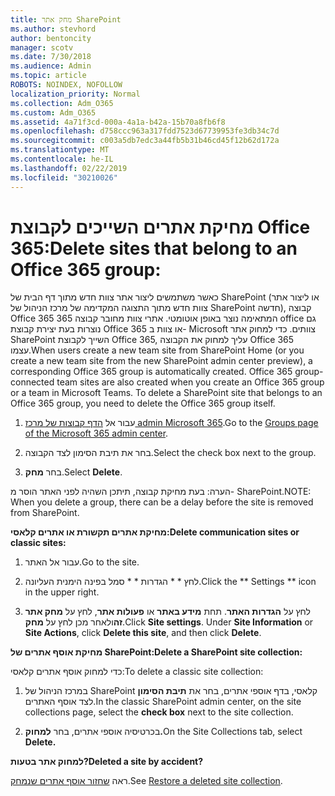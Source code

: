 ```yaml
---
title: מחק אתר SharePoint
ms.author: stevhord
author: bentoncity
manager: scotv
ms.date: 7/30/2018
ms.audience: Admin
ms.topic: article
ROBOTS: NOINDEX, NOFOLLOW
localization_priority: Normal
ms.collection: Adm_O365
ms.custom: Adm_O365
ms.assetid: 4a71f3cd-000a-4a1a-b42a-15b70a8fb6f8
ms.openlocfilehash: d758ccc963a317fdd7523d67739953fe3db34c7d
ms.sourcegitcommit: c003a5db7edc3a44fb5b31b46cd45f12b62d172a
ms.translationtype: MT
ms.contentlocale: he-IL
ms.lasthandoff: 02/22/2019
ms.locfileid: "30210026"
---
```

# <a name="delete-sites-that-belong-to-an-office-365-group"></a><span data-ttu-id="aed69-102">מחיקת אתרים השייכים לקבוצת Office 365:</span><span class="sxs-lookup"><span data-stu-id="aed69-102">Delete sites that belong to an Office 365 group:</span></span>

<span data-ttu-id="aed69-p101">כאשר משתמשים ליצור אתר צוות חדש מתוך דף הבית של SharePoint (או ליצור אתר צוות חדש מתוך התצוגה המקדימה של מרכז הניהול של SharePoint חדשה), קבוצה Office 365 המתאימה נוצר באופן אוטומטי. אתרי צוות מחובר קבוצה 365 office גם נוצרות בעת יצירת קבוצת Office 365 או צוות ב- Microsoft צוותים. כדי למחוק אתר SharePoint השייך לקבוצת Office 365, עליך למחוק את הקבוצה Office 365 עצמו.</span><span class="sxs-lookup"><span data-stu-id="aed69-p101">When users create a new team site from SharePoint Home (or you create a new team site from the new SharePoint admin center preview), a corresponding Office 365 group is automatically created. Office 365 group-connected team sites are also created when you create an Office 365 group or a team in Microsoft Teams. To delete a SharePoint site that belongs to an Office 365 group, you need to delete the Office 365 group itself.</span></span> 
  
1. <span data-ttu-id="aed69-106">עבור אל [הדף קבוצות של מרכז admin Microsoft 365](https://portal.office.com/adminportal/home#/groups).</span><span class="sxs-lookup"><span data-stu-id="aed69-106">Go to the [Groups page of the Microsoft 365 admin center](https://portal.office.com/adminportal/home#/groups).</span></span>
    
2. <span data-ttu-id="aed69-107">בחר את תיבת הסימון לצד הקבוצה.</span><span class="sxs-lookup"><span data-stu-id="aed69-107">Select the check box next to the group.</span></span>
    
3. <span data-ttu-id="aed69-108">בחר **מחק**.</span><span class="sxs-lookup"><span data-stu-id="aed69-108">Select **Delete**.</span></span>
    
<span data-ttu-id="aed69-109">הערה: בעת מחיקת קבוצה, תיתכן השהיה לפני האתר הוסר מ- SharePoint.</span><span class="sxs-lookup"><span data-stu-id="aed69-109">NOTE: When you delete a group, there can be a delay before the site is removed from SharePoint.</span></span>
  
<span data-ttu-id="aed69-110">**מחיקת אתרים תקשורת או אתרים קלאסי:**</span><span class="sxs-lookup"><span data-stu-id="aed69-110">**Delete communication sites or classic sites:**</span></span>

1. <span data-ttu-id="aed69-111">עבור אל האתר.</span><span class="sxs-lookup"><span data-stu-id="aed69-111">Go to the site.</span></span>
  
2. <span data-ttu-id="aed69-112">לחץ \* \* הגדרות \* \* סמל בפינה הימנית העליונה.</span><span class="sxs-lookup"><span data-stu-id="aed69-112">Click the \*\* Settings \*\* icon in the upper right.</span></span> 
  
3. <span data-ttu-id="aed69-p102">לחץ על **הגדרות האתר**. תחת **מידע באתר** או **פעולות אתר**, לחץ על **מחק אתר זה**ולאחר מכן לחץ על **מחק**.</span><span class="sxs-lookup"><span data-stu-id="aed69-p102">Click **Site settings**. Under **Site Information** or **Site Actions**, click **Delete this site**, and then click **Delete**.</span></span>
  
<span data-ttu-id="aed69-115">**מחיקת אוסף אתרים של SharePoint:**</span><span class="sxs-lookup"><span data-stu-id="aed69-115">**Delete a SharePoint site collection:**</span></span>

<span data-ttu-id="aed69-116">כדי למחוק אוסף אתרים קלאסי:</span><span class="sxs-lookup"><span data-stu-id="aed69-116">To delete a classic site collection:</span></span>
  
1. <span data-ttu-id="aed69-117">במרכז הניהול של SharePoint קלאסי, בדף אוספי אתרים, בחר את **תיבת הסימון** לצד אוסף האתרים.</span><span class="sxs-lookup"><span data-stu-id="aed69-117">In the classic SharePoint admin center, on the site collections page, select the **check box** next to the site collection.</span></span> 
    
2. <span data-ttu-id="aed69-118">בכרטיסיה אוספי אתרים, בחר **למחוק.**</span><span class="sxs-lookup"><span data-stu-id="aed69-118">On the Site Collections tab, select **Delete.**</span></span>
    
<span data-ttu-id="aed69-119">**למחוק אתר בטעות?**</span><span class="sxs-lookup"><span data-stu-id="aed69-119">**Deleted a site by accident?**</span></span>

<span data-ttu-id="aed69-120">ראה [שחזור אוסף אתרים שנמחק](https://go.microsoft.com/fwlink/?linkid=867660).</span><span class="sxs-lookup"><span data-stu-id="aed69-120">See [Restore a deleted site collection](https://go.microsoft.com/fwlink/?linkid=867660).</span></span>
  

